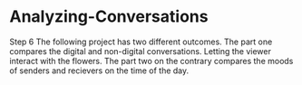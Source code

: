 # Analyzing-Conversations
Step 6
The following project has two different outcomes. The part one compares the digital and non-digital conversations. Letting the viewer interact with the flowers.
The part two on the contrary compares the moods of senders and recievers on the time of the day. 
